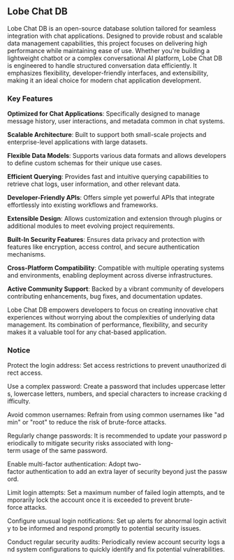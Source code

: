 ## Lobe Chat DB

Lobe Chat DB is an open-source database solution tailored for seamless integration with chat applications. Designed to provide robust and scalable data management capabilities, this project focuses on delivering high performance while maintaining ease of use. Whether you're building a lightweight chatbot or a complex conversational AI platform, Lobe Chat DB is engineered to handle structured conversation data efficiently. It emphasizes flexibility, developer-friendly interfaces, and extensibility, making it an ideal choice for modern chat application development.

### Key Features

**Optimized for Chat Applications**: Specifically designed to manage message history, user interactions, and metadata common in chat systems.

**Scalable Architecture**: Built to support both small-scale projects and enterprise-level applications with large datasets.

**Flexible Data Models**: Supports various data formats and allows developers to define custom schemas for their unique use cases.

**Efficient Querying**: Provides fast and intuitive querying capabilities to retrieve chat logs, user information, and other relevant data.

**Developer-Friendly APIs**: Offers simple yet powerful APIs that integrate effortlessly into existing workflows and frameworks.

**Extensible Design**: Allows customization and extension through plugins or additional modules to meet evolving project requirements.

**Built-In Security Features**: Ensures data privacy and protection with features like encryption, access control, and secure authentication mechanisms.

**Cross-Platform Compatibility**: Compatible with multiple operating systems and environments, enabling deployment across diverse infrastructures.

**Active Community Support**: Backed by a vibrant community of developers contributing enhancements, bug fixes, and documentation updates.

Lobe Chat DB empowers developers to focus on creating innovative chat experiences without worrying about the complexities of underlying data management. Its combination of performance, flexibility, and security makes it a valuable tool for any chat-based application.

### Notice

Protect the login address: Set access restrictions to prevent unauthorized direct access.
    
Use a complex password: Create a password that includes uppercase letters, lowercase letters, numbers, and special characters to increase cracking difficulty.
    
Avoid common usernames: Refrain from using common usernames like "admin" or "root" to reduce the risk of brute-force attacks.
    
Regularly change passwords: It is recommended to update your password periodically to mitigate security risks associated with long-term usage of the same password.
    
Enable multi-factor authentication: Adopt two-factor authentication to add an extra layer of security beyond just the password.
    
Limit login attempts: Set a maximum number of failed login attempts, and temporarily lock the account once it is exceeded to prevent brute-force attacks.
    
Configure unusual login notifications: Set up alerts for abnormal login activity to be informed and respond promptly to potential security issues.
    
Conduct regular security audits: Periodically review account security logs and system configurations to quickly identify and fix potential vulnerabilities.
        